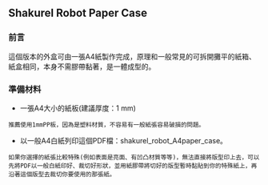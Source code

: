 ## Shakurel Robot Paper Case
### 前言
這個版本的外盒可由一張A4紙製作完成，原理和一般常見的可拆開攤平的紙箱、紙盒相同，本身不需膠帶黏著，是一體成型的。
### 準備材料 
* 一張A4大小的紙板(建議厚度：1 mm)

```推薦使用1mmPP板，因為是塑料材質，不容易有一般紙張容易破損的問題。```

* 以一般A4白紙列印這個PDF檔：shakurel_robot_A4paper_case。

```
如果你選擇的紙張比較特殊(例如表面是亮面、有凹凸材質等等)，無法直接將版型印上去，可以先將PDF以一般白紙印好、裁切好形狀，並用紙膠帶將切好的版型暫時黏貼到你的特殊紙上，再沿著這個版型去裁切你要使用的那張紙。
```




